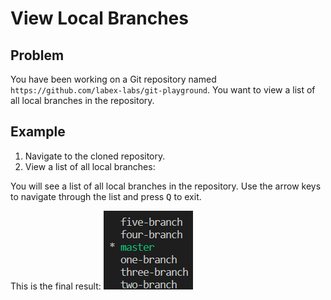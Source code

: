 # View Local Branches

## Problem

You have been working on a Git repository named `https://github.com/labex-labs/git-playground`. You want to view a list of all local branches in the repository.

## Example

1. Navigate to the cloned repository.
2. View a list of all local branches:

You will see a list of all local branches in the repository. Use the arrow keys to navigate through the list and press <kbd>Q</kbd> to exit.

This is the final result:
![<result>](./assets/challenge-view-all-branches.png)

